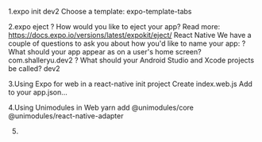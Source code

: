 1.expo init dev2
Choose a template: expo-template-tabs

2.expo eject
? How would you like to eject your app?
  Read more: https://docs.expo.io/versions/latest/expokit/eject/ React Native
We have a couple of questions to ask you about how you'd like to name your app:
? What should your app appear as on a user's home screen? com.shalleryu.dev2
? What should your Android Studio and Xcode projects be called? dev2

3.Using Expo for web in a react-native init project
Create index.web.js
Add to your app.json...

4.Using Unimodules in Web
yarn add @unimodules/core @unimodules/react-native-adapter

5.